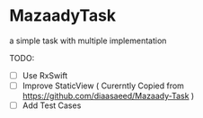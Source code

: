 # MazaadyTask
a simple task with multiple implementation

TODO:

* [ ] Use RxSwift
* [ ] Improve StaticView ( Curerntly Copied from https://github.com/diaasaeed/Mazaady-Task )
* [ ] Add Test Cases
